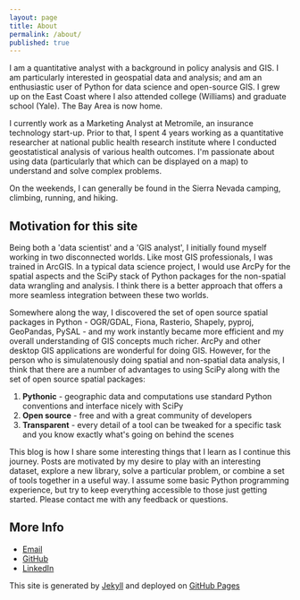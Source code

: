 ```yaml
---
layout: page
title: About
permalink: /about/
published: true
---
```


I am a quantitative analyst with a background in policy analysis and GIS. I am particularly interested in geospatial data and analysis; and am an enthusiastic user of Python for data science and open-source GIS. I grew up on the East Coast where I also attended college (Williams) and graduate school (Yale). The Bay Area is now home.

I currently work as a Marketing Analyst at Metromile, an insurance technology start-up. Prior to that, I spent 4 years working as a quantitative researcher at national public health research institute where I conducted geostatistical analysis of various health outcomes. I'm passionate about using data (particularly that which can be displayed on a map) to understand and solve complex problems.

On the weekends, I can generally be found in the Sierra Nevada camping, climbing, running, and hiking. 

## Motivation for this site
Being both a 'data scientist' and a 'GIS analyst', I initially found myself working in two disconnected worlds. Like most GIS professionals, I was trained in ArcGIS. In a typical data science project, I would use ArcPy for the spatial aspects and the SciPy stack of Python packages for the non-spatial data wrangling and analysis. I think there is a better approach that offers a more seamless integration between these two worlds. 

Somewhere along the way, I discovered the set of open source spatial packages in Python - OGR/GDAL, Fiona, Rasterio, Shapely, pyproj, GeoPandas, PySAL - and my work instantly became more efficient and my overall understanding of GIS concepts much richer. ArcPy and other desktop GIS applications are wonderful for doing GIS. However, for the person who is simulatenously doing spatial and non-spatial data analysis, I think that there are a number of advantages to using SciPy along with the set of open source spatial packages:

1. **Pythonic** - geographic data and computations use standard Python conventions and interface nicely with SciPy
2. **Open source** - free and with a great community of developers
3. **Transparent** - every detail of a tool can be tweaked for a specific task and you know exactly what's going on behind the scenes

This blog is how I share some interesting things that I learn as I continue this journey. Posts are motivated by my desire to play with an interesting dataset, explore a new library, solve a particular problem, or combine a set of tools together in a useful way. I assume some basic Python programming experience, but try to keep everything accessible to those just getting started. Please contact me with any feedback or questions.

## More Info
- [Email](mailto:andrew.gaidus@gmail.com)
- [GitHub](https://github.com/agaidus)
- [LinkedIn](https://www.linkedin.com/in/andrew-gaidus-59606124)

This site is generated by [Jekyll](http://jekyllrb.com/) and deployed on [GitHub Pages](https://pages.github.com/)
